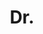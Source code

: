 ---
name: P.P.J. Fernando
title: Dr.
email: 
website: 
note: former visiting intern
category: Former Members
photo: 
---